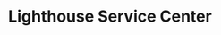 ---
title: "Lighthouse Service Center"
url: /buxton/lighthouse-service-center/
shop: Autowerkstatt
---